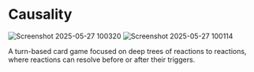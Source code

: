 # Causality

![Screenshot 2025-05-27 100320](https://github.com/user-attachments/assets/a68baa07-6f37-4d47-ab13-455537536167)
![Screenshot 2025-05-27 100114](https://github.com/user-attachments/assets/9d2ecd0c-2106-4853-8ce5-ab52a66d1d7d)

A turn-based card game focused on deep trees of reactions to reactions, where reactions can resolve before or after their triggers.
